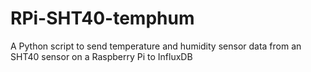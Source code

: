 # RPi-SHT40-temphum
A Python script to send temperature and humidity sensor data from an SHT40 sensor on a Raspberry Pi to InfluxDB

